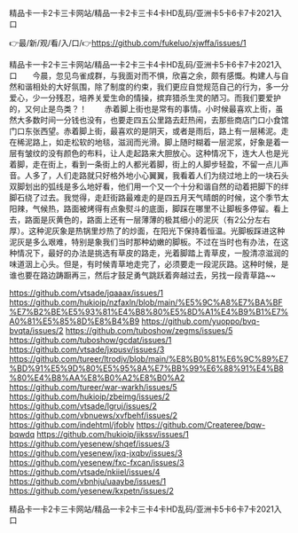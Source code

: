 精品卡一卡2卡三卡网站/精品一卡2卡三卡4卡HD乱码/亚洲卡5卡6卡7卡2021入口

👉最/新/观/看/入/口/👉https://github.com/fukeluo/xjwffa/issues/1

精品卡一卡2卡三卡网站/精品一卡2卡三卡4卡HD乱码/亚洲卡5卡6卡7卡2021入口　　今晨，忽见鸟雀成群，与我面对而不惧，欣喜之余，颇有感慨。构建人与自然和谐相处的大好氛围，除了制度的约束，我们更应自觉规范自己的行为，多一分爱心，少一分残忍，培养关爱生命的情操，摈弃猎杀生灵的陋习。而我们要爱护的，又何止是鸟类？！
　　赤着脚上街也是常有的事情。小时候最喜欢上街，虽然大多数时间一分钱也没有，也要走四五公里路去赶热闹，去那些商店门口小食馆门口东张西望。赤着脚上街，最喜欢的是阴天，或者是雨后，路上有一层稀泥。走在稀泥路上，如走松软的地毯，滋润而光滑。脚上随时糊着一层泥浆，好象是着一层有皱纹的没有颜色的布料，让人走起路来大胆放心。这种情况下，连大人也是光着脚，走在街上，看到一条街上的人都光着脚，街上的人脚步轻盈，不留一点儿声音。人多了，人们走路就只好格外地小心翼翼，我看着人们为绕过地上的一块石头双脚划出的弧线是多么地好看，他们用一个又一个十分和谐自然的动着把脚下的绊脚石绕了过去。我觉得，走赶街路最难走的是四五月天气晴朗的时候，这个季节太阳辣，气候热，路面被烤得有点象熨斗的底面，脚踩在哪里不让脚板多停留。看上去，路面是灰黄色的，路面上还有一层薄薄的极其细小的泥灰（有2公分左右厚）。这种泥灰象是热锅里炒热了的炒面，在阳光下保持着恒温。光脚板踩进这种泥灰是多么艰难，特别是象我们当时那种幼嫩的脚板。不过在当时也有办法，在这种情况下，最好的办法是挑选有草皮的路走，光着脚踏上青草皮，一股清凉滋润的味道洇上心头。但是，有时候青草地走完了，必须要走一段泥灰路。这种时候，是谁也要在路边踌蹰再三，然后才鼓足勇气跳跃着奔越过去，另找一段青草路~~


https://github.com/vtsade/jqaaax/issues/1
https://github.com/hukioip/nzfaxln/blob/main/%E5%9C%A8%E7%BA%BF%E7%B2%BE%E5%93%81%E4%B8%80%E5%8D%A1%E4%B9%B1%E7%A0%81%E5%85%8D%E8%B4%B9
https://github.com/yuoppo/bvq-bvqta/issues/2
https://github.com/tuboshow/zegms/issues/5
https://github.com/tuboshow/gcdat/issues/1
https://github.com/vtsade/jxpusv/issues/3
https://github.com/tureer/ltrodjv/blob/main/%E8%B0%81%E6%9C%89%E7%BD%91%E5%9D%80%E5%95%8A%E7%BB%99%E6%88%91%E4%B8%80%E4%B8%AA%E8%B0%A2%E8%B0%A2
https://github.com/tureer/war-warkh/issues/5
https://github.com/hukioip/zbeimg/issues/2
https://github.com/vtsade/lgruj/issues/2
https://github.com/vbnuews/xvfbehf/issues/2
https://github.com/indehtml/jfoblv
https://github.com/Createree/bqw-bqwdq
https://github.com/hukioip/jikssv/issues/1
https://github.com/yesenew/shqef/issues/3
https://github.com/yesenew/jxq-jxqbv/issues/3
https://github.com/yesenew/fxc-fxcan/issues/3
https://github.com/vtsade/nkiiel/issues/4
https://github.com/vbnhju/uaaybe/issues/1
https://github.com/yesenew/kxpetn/issues/2

精品卡一卡2卡三卡网站/精品一卡2卡三卡4卡HD乱码/亚洲卡5卡6卡7卡2021入口
